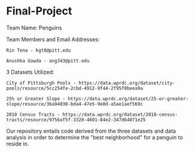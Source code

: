# Final-Project

Team Name: Penguins

Team Members and Email Addresses: 

    Rin Tena - kgt8@pitt.edu
    
    Anushka Gowda - ang343@pitt.edu
  
3 Datasets Utilized:

    City of Pittsburgh Pools - https://data.wprdc.org/dataset/city-pools/resource/5cc254fe-2cbd-4912-9f44-2f95f0beea9a 
    
    25% or Greater Slope - https://data.wprdc.org/dataset/25-or-greater-slope/resource/3ba94030-bda4-47e5-9e8d-a5ae1aef569c 
    
    2010 Census Tracts - https://data.wprdc.org/dataset/2010-census-tracts/resource/9756af5f-3320-4601-84e2-347d64071e25
  
Our repository entails code derived from the three datasets and data analysis in order to determine the "best neighborhood" for a penguin to reside in. 
